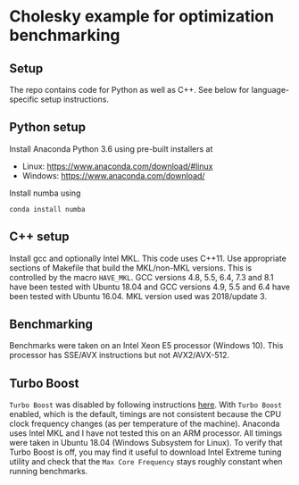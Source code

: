 # Cholesky example for optimization benchmarking

## Setup

The repo contains code for Python as well as C++. See below for language-specific setup instructions. 

## Python setup

Install Anaconda Python 3.6 using pre-built installers at 
- Linux: https://www.anaconda.com/download/#linux 
- Windows: https://www.anaconda.com/download/ 

Install numba using 
```
conda install numba
```

## C++ setup

Install gcc and optionally Intel MKL. This code uses C++11. Use appropriate sections of Makefile that build the MKL/non-MKL versions. This is controlled by the macro `HAVE_MKL`. GCC versions 4.8, 5.5, 6.4, 7.3 and 8.1 have been tested with Ubuntu 18.04 and GCC versions 4.9, 5.5 and 6.4 have been tested with Ubuntu 16.04. MKL version used was 2018/update 3. 

## Benchmarking

Benchmarks were taken on an Intel Xeon E5 processor (Windows 10). This processor has SSE/AVX instructions but not AVX2/AVX-512. 

## Turbo Boost
`Turbo Boost` was disabled by following instructions [here](https://www.tautvidas.com/blog/2011/04/disabling-intel-turbo-boost/). With `Turbo Boost` enabled, which is the default, timings are not consistent because the CPU clock frequency changes (as per temperature of the machine). 
Anaconda uses Intel MKL and I have not tested this on an ARM processor. All timings were taken in Ubuntu 18.04 (Windows Subsystem for Linux). 
To verify that Turbo Boost is off, you may find it useful to download Intel Extreme tuning utility and check that the `Max Core Frequency` stays roughly constant when running benchmarks. 
